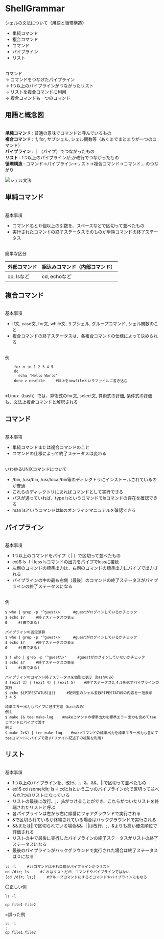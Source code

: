 # ShellGrammar

シェルの文法について（用語と循環構造）
- 単純コマンド
- 複合コマンド
- コマンド
- パイプライン
- リスト

<br>コマンド
<br>-> コマンドをつなげたパイプライン 
<br>-> 1つ以上のパイプラインがつながったリスト 
<br>-> リストを複合コマンドに利用 
<br>-> 複合コマンドも一つのコマンド

## 用語と概念図
<br>**単純コマンド** : 普通の意味でコマンドと呼んでいるもの
<br>**複合コマンド** : if, for, サブシェル, シェル関数等（あくまでまとまりが一つのコマンド）
<br>**パイプライン** : ｜（パイプ）でつながったもの
<br>**リスト** : 1つ以上のパイプラインが;か改行でつながったもの
<br>**循環構造** : コマンド→パイプライン→リスト→複合コマンド→コマンド… のつながり

![シェル文法](./image/ShellGrammar.png) 

## 単純コマンド

<br>基本事項

- コマンド名と０個以上の引数を、スペースなどで区切って並べたもの
- 実行されたコマンドの終了ステータスそのものが単純コマンドの終了ステータス

<br>簡単な区分

| 外部コマンド   | 組込みコマンド（内部コマンド） |
| -------- | --------------- |
| cp, lsなど | cd, echoなど    |


## 複合コマンド

<br>基本事項

- if文, case文, for文, while文, サブシェル, グループコマンド, シェル関数のこと
- 複合コマンドの終了ステータスは、各複合コマンドの仕様によって決められる

<br>例

```
    for n in 1 2 3 4 5
    do
      echo 'Hello World'
    done > newfile     #以上をnewfileというファイルに書き込む
```

<br>※Linux（bash）では、算術式のfor文, select文, 算術式の評価, 条件式の評価も、文法上複合コマンドと解釈される

## コマンド

<br>基本事項

- 単純コマンドまたは複合コマンドのこと
- コマンドの仕様によって終了ステータスは変わる

<br>いわゆるUNIXコマンドについて

- /bin, /usr/bin, /usr/local/bin等のディレクトリにインストールされているのが普通
- これらのディレクトリにあればコマンドとして実行できる
- パスが通っていれば、type lsというコマンドでlsコマンドの存在を確認できる
- man lsというコマンドはlsのオンラインマニュアルを確認できる

## パイプライン

<br>基本事項

- 1つ以上のコマンドをパイプ（ | ）で区切って並べたもの
- ex)$ ls -l | less     lsコマンドの出力をパイプでlessに接続
- 左側のコマンドの標準出力は、右側のコマンドの標準出力にパイプで出力される
- パイプラインの中の最も右側（最後）のコマンドの終了ステータスがパイプラインの終了ステータスになる

<br>例
```
$ who | grep -p '^guest\>'     #guestがログインしているかチェック
$ echo $?     #終了ステータスの表示
0     #(真である)

パイプラインの否定演算
$ who | grep -p '^guest\>'     #guestがログインしているかチェック
$ echo $?     #終了ステータスの表示
0     #(真である)

$ ! who | grep -p '^guest\>'     #guestがログインしていないかチェック
$ echo $?     #終了ステータスの表示
1     #(偽である)

パイプラインのコマンド終了ステータスを個別に表示（bashのみ）
$ (exit 3) | (exit 4) | (exit 5)    #終了ステータス3,4,5を返すパイプラインの実行
$ echo ${PIPESTATUS[@]}     #配列型のシェル変数PIPESTATUSの内容を一括表示
3 4 5

標準エラー出力もパイプに通す方法（bashのみ）
例１
$ make |& tee make-log    #makeコマンドの標準出力を標準エラー出力も含めてteeコマンドにパイプで渡す
例２
$ make 2>&1 | tee make-log    #makeコマンドの標準出力を標準エラー出力も含めてteeコマンドにパイプで渡す(ファイル記述子の複製を利用)

```

## リスト

<br>基本事項

- 1つ以上のパイプラインを、改行、;、&、&&、||で区切って並べたもの
- ex)$ cd /some/dir;  ls -l     cdとlsという二つのパイプラインが;で区切って並べられ1つのリストになっている
- リストの最後に改行、;、;&がつけることができ、これらがついたリストを終端されたリストと呼ぶ
- 各パイプラインは左から右に順番にフォアグラウンドで実行される
- &で区切られているか終端されている場合はバックグラウンドで実行される
- &&または||で区切られている場合&&、||は改行、;、&よりも高い優先順位で評価される
- リストの中で最後に実行したパイプラインの終了ステータスがリストの終了ステータスになる
- 最後のパイプラインがバックグラウンドで実行された場合は終了ステータスは０になる

```
ls -l     #lsコマンドはそれ自体がパイプラインかつリスト
cd /dir; ls     #これはリストだが、コマンドやパイプラインではない
{cd /dir; ls;}     #グループコマンドにするとコマンドやパイプラインにもなる
```

〇正しい例

```
ls -l
    
cp file1 file2
```

×誤った例

```
ls -l
;
cp file1 file2
```
